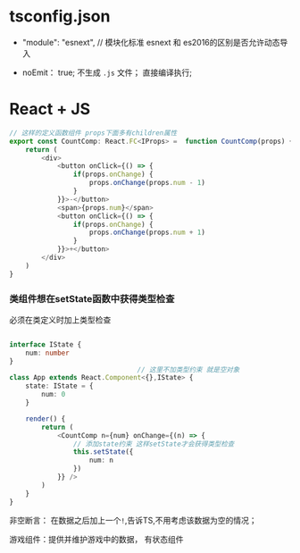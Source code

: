 # tsconfig.json

- "module": "esnext", // 模块化标准 esnext 和 es2016的区别是否允许动态导入

- noEmit： true; 不生成 `.js` 文件； 直接编译执行;




# React + JS


```ts
// 这样的定义函数组件 props下面多有children属性
export const CountComp: React.FC<IProps> =  function CountComp(props) {
	return (
		<div>
			<button onClick={() => {
				if(props.onChange) {
					props.onChange(props.num - 1)
				}
			}}>-</button>
			<span>{props.num}</span>
			<button onClick={() => {
				if(props.onChange) {
					props.onChange(props.num + 1)
				}
			}}>+</button>
		</div>
	)
}

```

### 类组件想在setState函数中获得类型检查

必须在类定义时加上类型检查

```ts

interface IState {
	num: number
}
								// 这里不加类型约束 就是空对象
class App extends React.Component<{},IState> {
	state: IState = {
		num: 0
	}

	render() {
		return (
			<CountComp n={num} onChange={(n) => {
				// 添加state约束 这样setState才会获得类型检查
				this.setState({
					num: n
				})
			}} />
		)
	}
}

```


非空断言： 在数据之后加上一个```!```,告诉TS,不用考虑该数据为空的情况；


游戏组件：提供并维护游戏中的数据， 有状态组件

